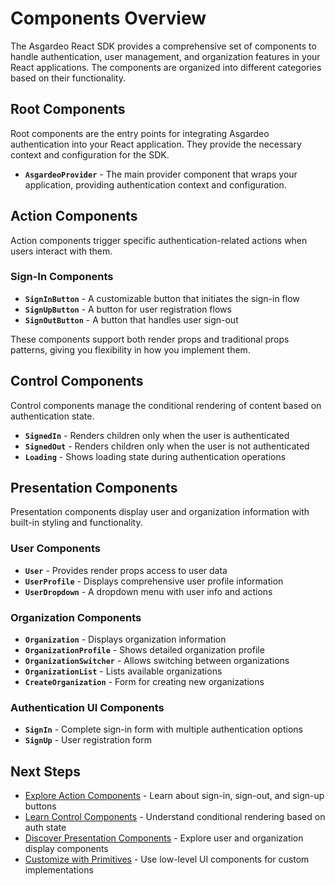 # Components Overview

The Asgardeo React SDK provides a comprehensive set of components to handle authentication, user management, and organization features in your React applications. The components are organized into different categories based on their functionality.

## Root Components

Root components are the entry points for integrating Asgardeo authentication into your React application. They provide the necessary context and configuration for the SDK.

- **`AsgardeoProvider`** - The main provider component that wraps your application, providing authentication context and configuration.

## Action Components

Action components trigger specific authentication-related actions when users interact with them.

### Sign-In Components

- **`SignInButton`** - A customizable button that initiates the sign-in flow
- **`SignUpButton`** - A button for user registration flows
- **`SignOutButton`** - A button that handles user sign-out

These components support both render props and traditional props patterns, giving you flexibility in how you implement them.

## Control Components

Control components manage the conditional rendering of content based on authentication state.

- **`SignedIn`** - Renders children only when the user is authenticated
- **`SignedOut`** - Renders children only when the user is not authenticated
- **`Loading`** - Shows loading state during authentication operations

## Presentation Components

Presentation components display user and organization information with built-in styling and functionality.

### User Components

- **`User`** - Provides render props access to user data
- **`UserProfile`** - Displays comprehensive user profile information
- **`UserDropdown`** - A dropdown menu with user info and actions

### Organization Components

- **`Organization`** - Displays organization information
- **`OrganizationProfile`** - Shows detailed organization profile
- **`OrganizationSwitcher`** - Allows switching between organizations
- **`OrganizationList`** - Lists available organizations
- **`CreateOrganization`** - Form for creating new organizations

### Authentication UI Components

- **`SignIn`** - Complete sign-in form with multiple authentication options
- **`SignUp`** - User registration form

## Next Steps

- [Explore Action Components](./actions/) - Learn about sign-in, sign-out, and sign-up buttons
- [Learn Control Components](./control/) - Understand conditional rendering based on auth state
- [Discover Presentation Components](./presentation/) - Explore user and organization display components
- [Customize with Primitives](./primitives/) - Use low-level UI components for custom implementations
